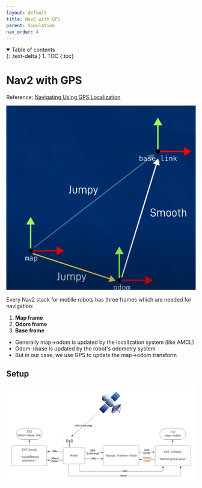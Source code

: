 ```yaml
---
layout: default
title: Nav2 with GPS
parent: Simulation
nav_order: 4
---
```


<details open markdown="block">
  <summary>
    Table of contents
  </summary>
  {: .text-delta }
1. TOC
{:toc}
</details>

# Nav2 with GPS

Reference: [Navigating Using GPS Localization](https://docs.nav2.org/tutorials/docs/navigation2_with_gps.html)

![](../../images/nav2/nav2_frames.png)

Every Nav2 stack for mobile robots has three frames which are needed for
navigation:

1. **Map frame**
2. **Odom frame**
3. **Base frame**

- Generally map->odom is updated by the localization system (like AMCL)
- Odom->base is updated by the robot's odometry system
- But in our case, we use GPS to update the map->odom transform

## Setup

![](../../images/nav2/navsat.png)

